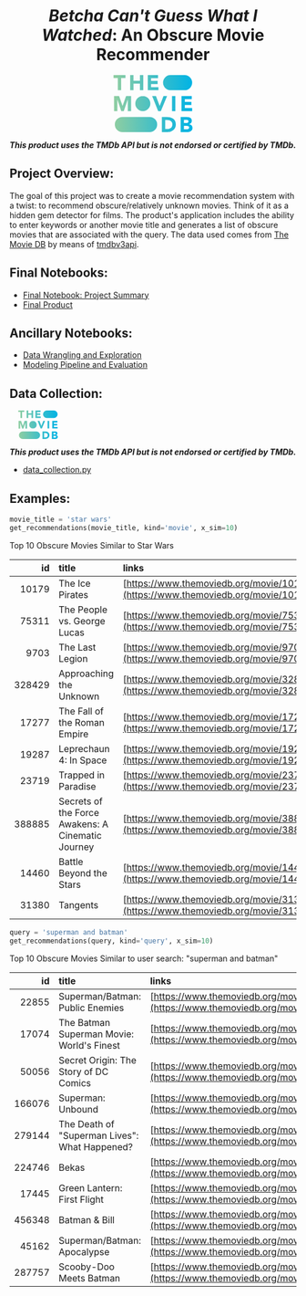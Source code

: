 <h1 align='center'><i>Betcha Can't Guess What I Watched</i>: An Obscure Movie Recommender</h1>
<img src="data:image/svg+xml;base64,PHN2ZyB4bWxucz0iaHR0cDovL3d3dy53My5vcmcvMjAwMC9zdmciIHhtbG5zOnhsaW5rPSJodHRw%0D%0AOi8vd3d3LnczLm9yZy8xOTk5L3hsaW5rIiB2aWV3Qm94PSIwIDAgMTg1LjA0IDEzMy40Ij48ZGVm%0D%0Acz48c3R5bGU+LmNscy0xe2ZpbGw6dXJsKCNsaW5lYXItZ3JhZGllbnQpO308L3N0eWxlPjxsaW5l%0D%0AYXJHcmFkaWVudCBpZD0ibGluZWFyLWdyYWRpZW50IiB5MT0iNjYuNyIgeDI9IjE4NS4wNCIgeTI9%0D%0AIjY2LjciIGdyYWRpZW50VW5pdHM9InVzZXJTcGFjZU9uVXNlIj48c3RvcCBvZmZzZXQ9IjAiIHN0%0D%0Ab3AtY29sb3I9IiM5MGNlYTEiLz48c3RvcCBvZmZzZXQ9IjAuNTYiIHN0b3AtY29sb3I9IiMzY2Jl%0D%0AYzkiLz48c3RvcCBvZmZzZXQ9IjEiIHN0b3AtY29sb3I9IiMwMGIzZTUiLz48L2xpbmVhckdyYWRp%0D%0AZW50PjwvZGVmcz48dGl0bGU+QXNzZXQgNDwvdGl0bGU+PGcgaWQ9IkxheWVyXzIiIGRhdGEtbmFt%0D%0AZT0iTGF5ZXIgMiI+PGcgaWQ9IkxheWVyXzEtMiIgZGF0YS1uYW1lPSJMYXllciAxIj48cGF0aCBj%0D%0AbGFzcz0iY2xzLTEiIGQ9Ik01MS4wNiw2Ni43aDBBMTcuNjcsMTcuNjcsMCwwLDEsNjguNzMsNDlo%0D%0ALS4xQTE3LjY3LDE3LjY3LDAsMCwxLDg2LjMsNjYuN2gwQTE3LjY3LDE3LjY3LDAsMCwxLDY4LjYz%0D%0ALDg0LjM3aC4xQTE3LjY3LDE3LjY3LDAsMCwxLDUxLjA2LDY2LjdabTgyLjY3LTMxLjMzaDMyLjlB%0D%0AMTcuNjcsMTcuNjcsMCwwLDAsMTg0LjMsMTcuN2gwQTE3LjY3LDE3LjY3LDAsMCwwLDE2Ni42Myww%0D%0AaC0zMi45QTE3LjY3LDE3LjY3LDAsMCwwLDExNi4wNiwxNy43aDBBMTcuNjcsMTcuNjcsMCwwLDAs%0D%0AMTMzLjczLDM1LjM3Wm0tMTEzLDk4aDYzLjlBMTcuNjcsMTcuNjcsMCwwLDAsMTAyLjMsMTE1Ljdo%0D%0AMEExNy42NywxNy42NywwLDAsMCw4NC42Myw5OEgyMC43M0ExNy42NywxNy42NywwLDAsMCwzLjA2%0D%0ALDExNS43aDBBMTcuNjcsMTcuNjcsMCwwLDAsMjAuNzMsMTMzLjM3Wm04My45Mi00OWg2LjI1TDEy%0D%0ANS41LDQ5aC04LjM1bC04LjksMjMuMmgtLjFMOTkuNCw0OUg5MC41Wm0zMi40NSwwaDcuOFY0OWgt%0D%0ANy44Wm0yMi4yLDBoMjQuOTVWNzcuMkgxNjcuMVY3MGgxNS4zNVY2Mi44SDE2Ny4xVjU2LjJoMTYu%0D%0AMjVWNDloLTI0Wk0xMC4xLDM1LjRoNy44VjYuOUgyOFYwSDBWNi45SDEwLjFaTTM5LDM1LjRoNy44%0D%0AVjIwLjFINjEuOVYzNS40aDcuOFYwSDYxLjlWMTMuMkg0Ni43NVYwSDM5Wm00MS4yNSwwaDI1VjI4%0D%0ALjJIODhWMjFoMTUuMzVWMTMuOEg4OFY3LjJoMTYuMjVWMGgtMjRabS03OSw0OUg5VjU3LjI1aC4x%0D%0AbDksMjcuMTVIMjRsOS4zLTI3LjE1aC4xVjg0LjRoNy44VjQ5SDI5LjQ1bC04LjIsMjMuMWgtLjFM%0D%0AMTMsNDlIMS4yWm0xMTIuMDksNDlIMTI2YTI0LjU5LDI0LjU5LDAsMCwwLDcuNTYtMS4xNSwxOS41%0D%0AMiwxOS41MiwwLDAsMCw2LjM1LTMuMzcsMTYuMzcsMTYuMzcsMCwwLDAsNC4zNy01LjVBMTYuOTEs%0D%0AMTYuOTEsMCwwLDAsMTQ2LDExNS44YTE4LjUsMTguNSwwLDAsMC0xLjY4LTguMjUsMTUuMSwxNS4x%0D%0ALDAsMCwwLTQuNTItNS41M0ExOC41NSwxOC41NSwwLDAsMCwxMzMuMDcsOTksMzMuNTQsMzMuNTQs%0D%0AMCwwLDAsMTI1LDk4SDExMy4yOVptNy44MS0yOC4yaDQuNmExNy40MywxNy40MywwLDAsMSw0LjY3%0D%0ALjYyLDExLjY4LDExLjY4LDAsMCwxLDMuODgsMS44OCw5LDksMCwwLDEsMi42MiwzLjE4LDkuODcs%0D%0AOS44NywwLDAsMSwxLDQuNTIsMTEuOTIsMTEuOTIsMCwwLDEtMSw1LjA4LDguNjksOC42OSwwLDAs%0D%0AMS0yLjY3LDMuMzQsMTAuODcsMTAuODcsMCwwLDEtNCwxLjgzLDIxLjU3LDIxLjU3LDAsMCwxLTUs%0D%0ALjU1SDEyMS4xWm0zNi4xNCwyOC4yaDE0LjVhMjMuMTEsMjMuMTEsMCwwLDAsNC43My0uNSwxMy4z%0D%0AOCwxMy4zOCwwLDAsMCw0LjI3LTEuNjUsOS40Miw5LjQyLDAsMCwwLDMuMS0zLDguNTIsOC41Miww%0D%0ALDAsMCwxLjItNC42OCw5LjE2LDkuMTYsMCwwLDAtLjU1LTMuMiw3Ljc5LDcuNzksMCwwLDAtMS41%0D%0ANy0yLjYyLDguMzgsOC4zOCwwLDAsMC0yLjQ1LTEuODUsMTAsMTAsMCwwLDAtMy4xOC0xdi0uMWE5%0D%0ALjI4LDkuMjgsMCwwLDAsNC40My0yLjgyLDcuNDIsNy40MiwwLDAsMCwxLjY3LTUsOC4zNCw4LjM0%0D%0ALDAsMCwwLTEuMTUtNC42NSw3Ljg4LDcuODgsMCwwLDAtMy0yLjczLDEyLjksMTIuOSwwLDAsMC00%0D%0ALjE3LTEuMywzNC40MiwzNC40MiwwLDAsMC00LjYzLS4zMmgtMTMuMlptNy44LTI4LjhoNS4zYTEw%0D%0ALjc5LDEwLjc5LDAsMCwxLDEuODUuMTcsNS43Nyw1Ljc3LDAsMCwxLDEuNy41OCwzLjMzLDMuMzMs%0D%0AMCwwLDEsMS4yMywxLjEzLDMuMjIsMy4yMiwwLDAsMSwuNDcsMS44MiwzLjYzLDMuNjMsMCwwLDEt%0D%0ALjQyLDEuOCwzLjM0LDMuMzQsMCwwLDEtMS4xMywxLjIsNC43OCw0Ljc4LDAsMCwxLTEuNTcuNjUs%0D%0AOC4xNiw4LjE2LDAsMCwxLTEuNzguMkgxNjVabTAsMTQuMTVoNS45YTE1LjEyLDE1LjEyLDAsMCwx%0D%0ALDIuMDUuMTUsNy44Myw3LjgzLDAsMCwxLDIsLjU1LDQsNCwwLDAsMSwxLjU4LDEuMTcsMy4xMywz%0D%0ALjEzLDAsMCwxLC42MiwyLDMuNzEsMy43MSwwLDAsMS0uNDcsMS45NSw0LDQsMCwwLDEtMS4yMywx%0D%0ALjMsNC43OCw0Ljc4LDAsMCwxLTEuNjcuNyw4LjkxLDguOTEsMCwwLDEtMS44My4yaC03WiIvPjwv%0D%0AZz48L2c+PC9zdmc+"
width="5000" height="100" align='center'>

<i><b>This product uses the TMDb API but is not endorsed or certified by TMDb.</b></i>
<h2>Project Overview:</h2>
The goal of this project was to create a movie recommendation system with a twist: to recommend obscure/relatively unknown movies. Think of it as a hidden gem detector for films. The product's application includes the ability to enter keywords or another movie title and generates a list of obscure movies that are associated with the query. The data used comes from <a href='https://www.themoviedb.org/'>The Movie DB</a> by means of <a href='https://github.com/AnthonyBloomer/tmdbv3api'>tmdbv3api</a>.

<h2>Final Notebooks:</h2>

- <a href='https://nbviewer.jupyter.org/github/philbowman212/Thinkful_repo/blob/master/projects/final_capstone/final_notebook.ipynb'>Final Notebook: Project Summary</a>
- <a href='https://github.com/philbowman212/Thinkful_repo/blob/master/projects/final_capstone/final_product.ipynb'>Final Product</a>

<h2>Ancillary Notebooks:</h2>

- <a href='https://github.com/philbowman212/Thinkful_repo/blob/master/projects/final_capstone/data_wrangling_and_exploration.ipynb'>Data Wrangling and Exploration</a>
- <a href='https://github.com/philbowman212/Thinkful_repo/blob/master/projects/final_capstone/modeling_pipeline_and_evaluation.ipynb'>Modeling Pipeline and Evaluation</a>

<h2>Data Collection:</h2>

<img src="data:image/svg+xml;base64,PHN2ZyB4bWxucz0iaHR0cDovL3d3dy53My5vcmcvMjAwMC9zdmciIHhtbG5zOnhsaW5rPSJodHRw%0D%0AOi8vd3d3LnczLm9yZy8xOTk5L3hsaW5rIiB2aWV3Qm94PSIwIDAgMTg1LjA0IDEzMy40Ij48ZGVm%0D%0Acz48c3R5bGU+LmNscy0xe2ZpbGw6dXJsKCNsaW5lYXItZ3JhZGllbnQpO308L3N0eWxlPjxsaW5l%0D%0AYXJHcmFkaWVudCBpZD0ibGluZWFyLWdyYWRpZW50IiB5MT0iNjYuNyIgeDI9IjE4NS4wNCIgeTI9%0D%0AIjY2LjciIGdyYWRpZW50VW5pdHM9InVzZXJTcGFjZU9uVXNlIj48c3RvcCBvZmZzZXQ9IjAiIHN0%0D%0Ab3AtY29sb3I9IiM5MGNlYTEiLz48c3RvcCBvZmZzZXQ9IjAuNTYiIHN0b3AtY29sb3I9IiMzY2Jl%0D%0AYzkiLz48c3RvcCBvZmZzZXQ9IjEiIHN0b3AtY29sb3I9IiMwMGIzZTUiLz48L2xpbmVhckdyYWRp%0D%0AZW50PjwvZGVmcz48dGl0bGU+QXNzZXQgNDwvdGl0bGU+PGcgaWQ9IkxheWVyXzIiIGRhdGEtbmFt%0D%0AZT0iTGF5ZXIgMiI+PGcgaWQ9IkxheWVyXzEtMiIgZGF0YS1uYW1lPSJMYXllciAxIj48cGF0aCBj%0D%0AbGFzcz0iY2xzLTEiIGQ9Ik01MS4wNiw2Ni43aDBBMTcuNjcsMTcuNjcsMCwwLDEsNjguNzMsNDlo%0D%0ALS4xQTE3LjY3LDE3LjY3LDAsMCwxLDg2LjMsNjYuN2gwQTE3LjY3LDE3LjY3LDAsMCwxLDY4LjYz%0D%0ALDg0LjM3aC4xQTE3LjY3LDE3LjY3LDAsMCwxLDUxLjA2LDY2LjdabTgyLjY3LTMxLjMzaDMyLjlB%0D%0AMTcuNjcsMTcuNjcsMCwwLDAsMTg0LjMsMTcuN2gwQTE3LjY3LDE3LjY3LDAsMCwwLDE2Ni42Myww%0D%0AaC0zMi45QTE3LjY3LDE3LjY3LDAsMCwwLDExNi4wNiwxNy43aDBBMTcuNjcsMTcuNjcsMCwwLDAs%0D%0AMTMzLjczLDM1LjM3Wm0tMTEzLDk4aDYzLjlBMTcuNjcsMTcuNjcsMCwwLDAsMTAyLjMsMTE1Ljdo%0D%0AMEExNy42NywxNy42NywwLDAsMCw4NC42Myw5OEgyMC43M0ExNy42NywxNy42NywwLDAsMCwzLjA2%0D%0ALDExNS43aDBBMTcuNjcsMTcuNjcsMCwwLDAsMjAuNzMsMTMzLjM3Wm04My45Mi00OWg2LjI1TDEy%0D%0ANS41LDQ5aC04LjM1bC04LjksMjMuMmgtLjFMOTkuNCw0OUg5MC41Wm0zMi40NSwwaDcuOFY0OWgt%0D%0ANy44Wm0yMi4yLDBoMjQuOTVWNzcuMkgxNjcuMVY3MGgxNS4zNVY2Mi44SDE2Ny4xVjU2LjJoMTYu%0D%0AMjVWNDloLTI0Wk0xMC4xLDM1LjRoNy44VjYuOUgyOFYwSDBWNi45SDEwLjFaTTM5LDM1LjRoNy44%0D%0AVjIwLjFINjEuOVYzNS40aDcuOFYwSDYxLjlWMTMuMkg0Ni43NVYwSDM5Wm00MS4yNSwwaDI1VjI4%0D%0ALjJIODhWMjFoMTUuMzVWMTMuOEg4OFY3LjJoMTYuMjVWMGgtMjRabS03OSw0OUg5VjU3LjI1aC4x%0D%0AbDksMjcuMTVIMjRsOS4zLTI3LjE1aC4xVjg0LjRoNy44VjQ5SDI5LjQ1bC04LjIsMjMuMWgtLjFM%0D%0AMTMsNDlIMS4yWm0xMTIuMDksNDlIMTI2YTI0LjU5LDI0LjU5LDAsMCwwLDcuNTYtMS4xNSwxOS41%0D%0AMiwxOS41MiwwLDAsMCw2LjM1LTMuMzcsMTYuMzcsMTYuMzcsMCwwLDAsNC4zNy01LjVBMTYuOTEs%0D%0AMTYuOTEsMCwwLDAsMTQ2LDExNS44YTE4LjUsMTguNSwwLDAsMC0xLjY4LTguMjUsMTUuMSwxNS4x%0D%0ALDAsMCwwLTQuNTItNS41M0ExOC41NSwxOC41NSwwLDAsMCwxMzMuMDcsOTksMzMuNTQsMzMuNTQs%0D%0AMCwwLDAsMTI1LDk4SDExMy4yOVptNy44MS0yOC4yaDQuNmExNy40MywxNy40MywwLDAsMSw0LjY3%0D%0ALjYyLDExLjY4LDExLjY4LDAsMCwxLDMuODgsMS44OCw5LDksMCwwLDEsMi42MiwzLjE4LDkuODcs%0D%0AOS44NywwLDAsMSwxLDQuNTIsMTEuOTIsMTEuOTIsMCwwLDEtMSw1LjA4LDguNjksOC42OSwwLDAs%0D%0AMS0yLjY3LDMuMzQsMTAuODcsMTAuODcsMCwwLDEtNCwxLjgzLDIxLjU3LDIxLjU3LDAsMCwxLTUs%0D%0ALjU1SDEyMS4xWm0zNi4xNCwyOC4yaDE0LjVhMjMuMTEsMjMuMTEsMCwwLDAsNC43My0uNSwxMy4z%0D%0AOCwxMy4zOCwwLDAsMCw0LjI3LTEuNjUsOS40Miw5LjQyLDAsMCwwLDMuMS0zLDguNTIsOC41Miww%0D%0ALDAsMCwxLjItNC42OCw5LjE2LDkuMTYsMCwwLDAtLjU1LTMuMiw3Ljc5LDcuNzksMCwwLDAtMS41%0D%0ANy0yLjYyLDguMzgsOC4zOCwwLDAsMC0yLjQ1LTEuODUsMTAsMTAsMCwwLDAtMy4xOC0xdi0uMWE5%0D%0ALjI4LDkuMjgsMCwwLDAsNC40My0yLjgyLDcuNDIsNy40MiwwLDAsMCwxLjY3LTUsOC4zNCw4LjM0%0D%0ALDAsMCwwLTEuMTUtNC42NSw3Ljg4LDcuODgsMCwwLDAtMy0yLjczLDEyLjksMTIuOSwwLDAsMC00%0D%0ALjE3LTEuMywzNC40MiwzNC40MiwwLDAsMC00LjYzLS4zMmgtMTMuMlptNy44LTI4LjhoNS4zYTEw%0D%0ALjc5LDEwLjc5LDAsMCwxLDEuODUuMTcsNS43Nyw1Ljc3LDAsMCwxLDEuNy41OCwzLjMzLDMuMzMs%0D%0AMCwwLDEsMS4yMywxLjEzLDMuMjIsMy4yMiwwLDAsMSwuNDcsMS44MiwzLjYzLDMuNjMsMCwwLDEt%0D%0ALjQyLDEuOCwzLjM0LDMuMzQsMCwwLDEtMS4xMywxLjIsNC43OCw0Ljc4LDAsMCwxLTEuNTcuNjUs%0D%0AOC4xNiw4LjE2LDAsMCwxLTEuNzguMkgxNjVabTAsMTQuMTVoNS45YTE1LjEyLDE1LjEyLDAsMCwx%0D%0ALDIuMDUuMTUsNy44Myw3LjgzLDAsMCwxLDIsLjU1LDQsNCwwLDAsMSwxLjU4LDEuMTcsMy4xMywz%0D%0ALjEzLDAsMCwxLC42MiwyLDMuNzEsMy43MSwwLDAsMS0uNDcsMS45NSw0LDQsMCwwLDEtMS4yMywx%0D%0ALjMsNC43OCw0Ljc4LDAsMCwxLTEuNjcuNyw4LjkxLDguOTEsMCwwLDEtMS44My4yaC03WiIvPjwv%0D%0AZz48L2c+PC9zdmc+"
width="100" height="50" >

<i><b>This product uses the TMDb API but is not endorsed or certified by TMDb.</b></i>
- <a href='https://github.com/philbowman212/Thinkful_repo/blob/master/projects/final_capstone/data_collection.py'>data_collection.py</a>

<h2>Examples:</h2>

```python
movie_title = 'star wars'
get_recommendations(movie_title, kind='movie', x_sim=10)
```

Top 10 Obscure Movies Similar to Star Wars

|     id | title                                             | links                                   |
|-------:|:--------------------------------------------------|:----------------------------------------|
|  10179 | The Ice Pirates                                   | [https://www.themoviedb.org/movie/10179](https://www.themoviedb.org/movie/10179)  |
|  75311 | The People vs. George Lucas                       | [https://www.themoviedb.org/movie/75311](https://www.themoviedb.org/movie/75311)  |
|   9703 | The Last Legion                                   | [https://www.themoviedb.org/movie/9703](https://www.themoviedb.org/movie/9703)   |
| 328429 | Approaching the Unknown                           | [https://www.themoviedb.org/movie/328429](https://www.themoviedb.org/movie/328429) |
|  17277 | The Fall of the Roman Empire                      | [https://www.themoviedb.org/movie/17277](https://www.themoviedb.org/movie/17277)  |
|  19287 | Leprechaun 4: In Space                            | [https://www.themoviedb.org/movie/19287](https://www.themoviedb.org/movie/19287)  |
|  23719 | Trapped in Paradise                               | [https://www.themoviedb.org/movie/23719](https://www.themoviedb.org/movie/23719)  |
| 388885 | Secrets of the Force Awakens: A Cinematic Journey | [https://www.themoviedb.org/movie/388885](https://www.themoviedb.org/movie/388885) |
|  14460 | Battle Beyond the Stars                           | [https://www.themoviedb.org/movie/14460](https://www.themoviedb.org/movie/14460)  |
|  31380 | Tangents                                          | [https://www.themoviedb.org/movie/31380](https://www.themoviedb.org/movie/31380)  |

```python
query = 'superman and batman'
get_recommendations(query, kind='query', x_sim=10)
```

Top 10 Obscure Movies Similar to user search: "superman and batman"

|     id | title                                         | links                                   |
|-------:|:----------------------------------------------|:----------------------------------------|
|  22855 | Superman/Batman: Public Enemies               | [https://www.themoviedb.org/movie/22855](https://www.themoviedb.org/movie/22855)  |
|  17074 | The Batman Superman Movie: World's Finest     | [https://www.themoviedb.org/movie/17074](https://www.themoviedb.org/movie/17074)  |
|  50056 | Secret Origin: The Story of DC Comics         | [https://www.themoviedb.org/movie/50056](https://www.themoviedb.org/movie/50056)  |
| 166076 | Superman: Unbound                             | [https://www.themoviedb.org/movie/166076](https://www.themoviedb.org/movie/166076) |
| 279144 | The Death of "Superman Lives": What Happened? | [https://www.themoviedb.org/movie/279144](https://www.themoviedb.org/movie/279144) |
| 224746 | Bekas                                         | [https://www.themoviedb.org/movie/224746](https://www.themoviedb.org/movie/224746) |
|  17445 | Green Lantern: First Flight                   | [https://www.themoviedb.org/movie/17445](https://www.themoviedb.org/movie/17445)  |
| 456348 | Batman & Bill                                 | [https://www.themoviedb.org/movie/456348](https://www.themoviedb.org/movie/456348) |
|  45162 | Superman/Batman: Apocalypse                   | [https://www.themoviedb.org/movie/45162](https://www.themoviedb.org/movie/45162)  |
| 287757 | Scooby-Doo Meets Batman                       | [https://www.themoviedb.org/movie/287757](https://www.themoviedb.org/movie/287757) |